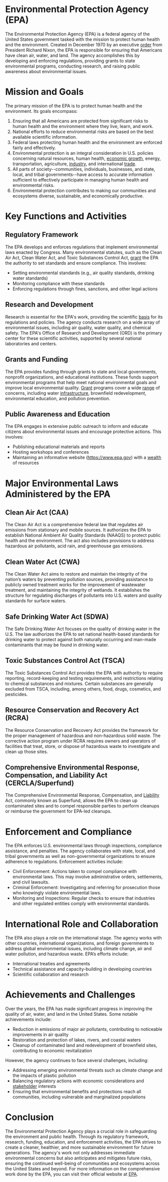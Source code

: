 # Environmental Protection Agency (EPA)

The Environmental Protection Agency (EPA) is a federal agency of the United States government tasked with the mission to protect human health and the environment. Created in December 1970 by an executive [order](../o/order.md) from President Richard Nixon, the EPA is responsible for ensuring that Americans have clean air, water, and land. The agency accomplishes this by developing and enforcing regulations, providing grants to state environmental programs, conducting research, and raising public awareness about environmental issues.

# Mission and Goals

The primary mission of the EPA is to protect human health and the environment. Its goals encompass:

1. Ensuring that all Americans are protected from significant risks to human health and the environment where they live, learn, and work.
2. National efforts to reduce environmental risks are based on the best available scientific information.
3. Federal laws protecting human health and the environment are enforced fairly and effectively.
4. Environmental protection is an integral consideration in U.S. policies concerning natural resources, human health, [economic growth](../e/economic_growth.md), energy, transportation, agriculture, [industry](../i/industry.md), and international [trade](../t/trade.md).
5. All parts of society--communities, individuals, businesses, and state, local, and tribal governments--have access to accurate information sufficient to effectively participate in managing human health and environmental risks.
6. Environmental protection contributes to making our communities and ecosystems diverse, sustainable, and economically productive.

# Key Functions and Activities

## Regulatory Framework

The EPA develops and enforces regulations that implement environmental laws enacted by Congress. Many environmental statutes, such as the Clean Air Act, Clean Water Act, and Toxic Substances Control Act, [grant](../g/grant.md) the EPA the authority to set standards and ensure compliance. This involves:

- Setting environmental standards (e.g., air quality standards, drinking water standards)
- Monitoring compliance with these standards
- Enforcing regulations through fines, sanctions, and other legal actions

## Research and Development

Research is essential for the EPA's work, providing the scientific [basis](../b/basis.md) for its regulations and policies. The agency conducts research on a wide array of environmental issues, including air quality, water quality, and chemical safety. The EPA's Office of Research and Development (ORD) is the primary center for these scientific activities, supported by several national laboratories and centers.

## Grants and Funding

The EPA provides funding through grants to state and local governments, nonprofit organizations, and educational institutions. These funds support environmental programs that help meet national environmental goals and improve local environmental quality. [Grant](../g/grant.md) programs cover a wide [range](../r/range.md) of concerns, including water [infrastructure](../i/infrastructure.md), brownfield redevelopment, environmental education, and pollution prevention.

## Public Awareness and Education

The EPA engages in extensive public outreach to inform and educate citizens about environmental issues and encourage protective actions. This involves:

- Publishing educational materials and reports
- Hosting workshops and conferences
- Maintaining an informative website (https://www.epa.gov) with a [wealth](../w/wealth.md) of resources

# Major Environmental Laws Administered by the EPA

## Clean Air Act (CAA)

The Clean Air Act is a comprehensive federal law that regulates air emissions from stationary and mobile sources. It authorizes the EPA to establish National Ambient Air Quality Standards (NAAQS) to protect public health and the environment. The act also includes provisions to address hazardous air pollutants, acid rain, and greenhouse gas emissions.

## Clean Water Act (CWA)

The Clean Water Act aims to restore and maintain the integrity of the nation’s waters by preventing pollution sources, providing assistance to publicly owned treatment works for the improvement of wastewater treatment, and maintaining the integrity of wetlands. It establishes the structure for regulating discharges of pollutants into U.S. waters and quality standards for surface waters.

## Safe Drinking Water Act (SDWA)

The Safe Drinking Water Act focuses on the quality of drinking water in the U.S. The law authorizes the EPA to set national health-based standards for drinking water to protect against both naturally occurring and man-made contaminants that may be found in drinking water.

## Toxic Substances Control Act (TSCA)

The Toxic Substances Control Act provides the EPA with authority to require reporting, record-keeping and testing requirements, and restrictions relating to chemical substances and mixtures. Certain substances are generally excluded from TSCA, including, among others, food, drugs, cosmetics, and pesticides.

## Resource Conservation and Recovery Act (RCRA)

The Resource Conservation and Recovery Act provides the framework for the proper management of hazardous and non-hazardous solid waste. The corrective action program under RCRA requires owners and operators of facilities that treat, store, or dispose of hazardous waste to investigate and clean up those sites.

## Comprehensive Environmental Response, Compensation, and Liability Act (CERCLA/Superfund)

The Comprehensive Environmental Response, Compensation, and [Liability](../l/liability.md) Act, commonly known as Superfund, allows the EPA to clean up contaminated sites and to compel responsible parties to perform cleanups or reimburse the government for EPA-led cleanups.

# Enforcement and Compliance

The EPA enforces U.S. environmental laws through inspections, compliance assistance, and penalties. The agency collaborates with state, local, and tribal governments as well as non-governmental organizations to ensure adherence to regulations. Enforcement activities include:

- Civil Enforcement: Actions taken to compel compliance with environmental laws. This may involve administrative orders, settlements, and civil lawsuits.
- Criminal Enforcement: Investigating and referring for prosecution those who knowingly violate environmental laws.
- Monitoring and Inspections: Regular checks to ensure that industries and other regulated entities comply with environmental standards.

# International Role and Collaboration

The EPA also plays a role on the international stage. The agency works with other countries, international organizations, and foreign governments to address global environmental issues, including climate change, air and water pollution, and hazardous waste. EPA’s efforts include:

- International treaties and agreements
- Technical assistance and capacity-building in developing countries
- Scientific collaboration and research

# Achievements and Challenges

Over the years, the EPA has made significant progress in improving the quality of air, water, and land in the United States. Some notable achievements include:

- Reduction in emissions of major air pollutants, contributing to noticeable improvements in air quality
- Restoration and protection of lakes, rivers, and coastal waters
- Cleanup of contaminated land and redevelopment of brownfield sites, contributing to economic revitalization

However, the agency continues to face several challenges, including:

- Addressing emerging environmental threats such as climate change and the impacts of plastic pollution
- Balancing regulatory actions with economic considerations and [stakeholder](../s/stakeholder.md) interests
- Ensuring that environmental benefits and protections reach all communities, including vulnerable and marginalized populations

# Conclusion

The Environmental Protection Agency plays a crucial role in safeguarding the environment and public health. Through its regulatory framework, research, funding, education, and enforcement activities, the EPA strives to create a cleaner, healthier, and more sustainable environment for future generations. The agency's work not only addresses immediate environmental concerns but also anticipates and mitigates future risks, ensuring the continued well-being of communities and ecosystems across the United States and beyond. For more information on the comprehensive work done by the EPA, you can visit their official website at [EPA](https://www.epa.gov).